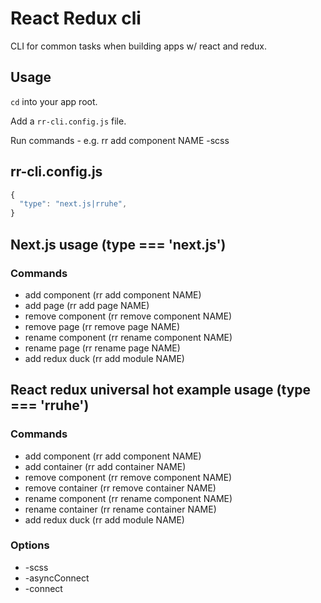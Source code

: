 # React Redux cli

CLI for common tasks when building apps w/ react and redux.

## Usage
`cd` into your app root.

Add a `rr-cli.config.js` file.

Run commands - e.g. rr add component NAME -scss

## rr-cli.config.js
```javascript
{
  "type": "next.js|rruhe",  
}
```


## Next.js usage (type === 'next.js')

### Commands

* add component (rr add component NAME)
* add page (rr add page NAME)
* remove component (rr remove component NAME)
* remove page (rr remove page NAME)
* rename component (rr rename component NAME)
* rename page (rr rename page NAME)
* add redux duck (rr add module NAME)


## React redux universal hot example usage (type === 'rruhe')

### Commands

* add component (rr add component NAME)
* add container (rr add container NAME)
* remove component (rr remove component NAME)
* remove container (rr remove container NAME)
* rename component (rr rename component NAME)
* rename container (rr rename container NAME)
* add redux duck (rr add module NAME)

### Options
* -scss
* -asyncConnect
* -connect

